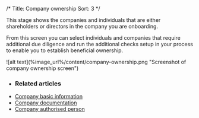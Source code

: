 /*
Title: Company ownership
Sort: 3
*/

This stage shows the companies and individuals that are either shareholders or directors in the company you are onboarding. 

From this screen you can select individuals and companies that require additional due diligence and run the additional checks setup in your process to enable you to establish beneficial ownership.

<div class="img-container">
![alt text](%image_url%/content/company-ownership.png "Screenshot of company ownership screen")
</div>

+ ### Related articles
+ [Company basic information](/stages-for-companies/company-information)
+ [Company documentation](/stages-for-companies/company-documentation)
+ [Company authorised person](/stages-for-companies/company-authorised-persons)